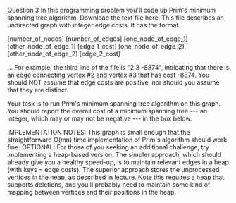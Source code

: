 Question 3 In this programming problem you'll code up Prim's minimum
spanning tree algorithm. Download the text file here. This file
describes an undirected graph with integer edge costs. It has the
format 

[number_of_nodes] [number_of_edges] 
[one_node_of_edge_1] [other_node_of_edge_1] [edge_1_cost] 
[one_node_of_edge_2] [other_node_of_edge_2] [edge_2_cost] 

...  For example, the third line
of the file is "2 3 -8874", indicating that there is an edge
connecting vertex #2 and vertex #3 that has cost -8874. You should NOT
assume that edge costs are positive, nor should you assume that they
are distinct.

Your task is to run Prim's minimum spanning tree algorithm on this
graph. You should report the overall cost of a minimum spanning tree
--- an integer, which may or may not be negative --- in the box below.

IMPLEMENTATION NOTES: This graph is small enough that the
straightforward O(mn) time implementation of Prim's algorithm should
work fine. OPTIONAL: For those of you seeking an additional challenge,
try implementing a heap-based version. The simpler approach, which
should already give you a healthy speed-up, is to maintain relevant
edges in a heap (with keys = edge costs). The superior approach stores
the unprocessed vertices in the heap, as described in lecture. Note
this requires a heap that supports deletions, and you'll probably need
to maintain some kind of mapping between vertices and their positions
in the heap.

